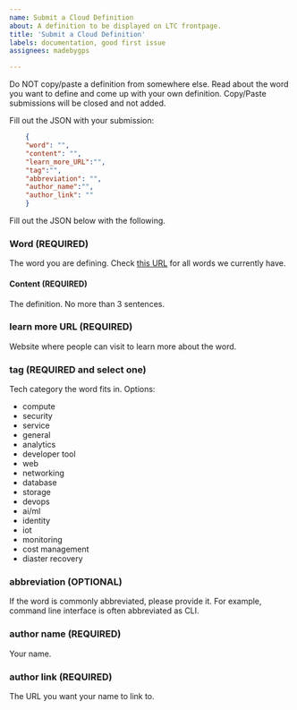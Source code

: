 ```yaml
---
name: Submit a Cloud Definition
about: A definition to be displayed on LTC frontpage.
title: 'Submit a Cloud Definition'
labels: documentation, good first issue
assignees: madebygps

---
```


Do NOT copy/paste a definition from somewhere else. Read about the word you want to define and come up with your own definition. Copy/Paste submissions will be closed and not added.

Fill out the JSON with your submission:

```json
    {
    "word": "",
    "content": "",
    "learn_more_URL":"",
    "tag":"",
    "abbreviation": "",
    "author_name":"",
    "author_link": ""
    }
```
Fill out the JSON below with the following.

### Word (REQUIRED)

The word you are defining. Check [this URL](https://zealous-flower-0f27b070f.2.azurestaticapps.net/) for all words we currently have.

#### Content (REQUIRED)

The definition. No more than 3 sentences.

### learn more URL (REQUIRED)

Website where people can visit to learn more about the word.

### tag (REQUIRED and select one)

Tech category the word fits in. Options:

- compute
- security
- service
- general
- analytics
- developer tool
- web
- networking
- database
- storage
- devops
- ai/ml
- identity
- iot
- monitoring
- cost management
- diaster recovery

### abbreviation (OPTIONAL)

If the word is commonly abbreviated, please provide it. For example, command line interface is often abbreviated as CLI.

### author name (REQUIRED)

Your name.

### author link (REQUIRED)

The URL you want your name to link to.
